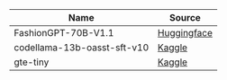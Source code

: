 | Name | Source |
| --- | --- |
| FashionGPT-70B-V1.1 | [Huggingface](https://huggingface.co/openai/whisper-large-v2) |
| codellama-13b-oasst-sft-v10 | [Kaggle](https://www.kaggle.com/models/tatsu-lab/alpaca) |
| gte-tiny | [Kaggle](https://www.kaggle.com/models/tatsu-lab/alpaca) |
